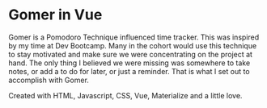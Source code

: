 # Gomer in Vue

Gomer is a Pomodoro Technique influenced time tracker. This was inspired by my time at Dev Bootcamp. Many in the cohort would use this technique to stay motivated and make sure we were concentrating on the project at hand. The only thing I believed we were missing was somewhere to take notes, or add a to do for later, or just a reminder. That is what I set out to accomplish with Gomer.

Created with HTML, Javascript, CSS, Vue, Materialize and a little love.
